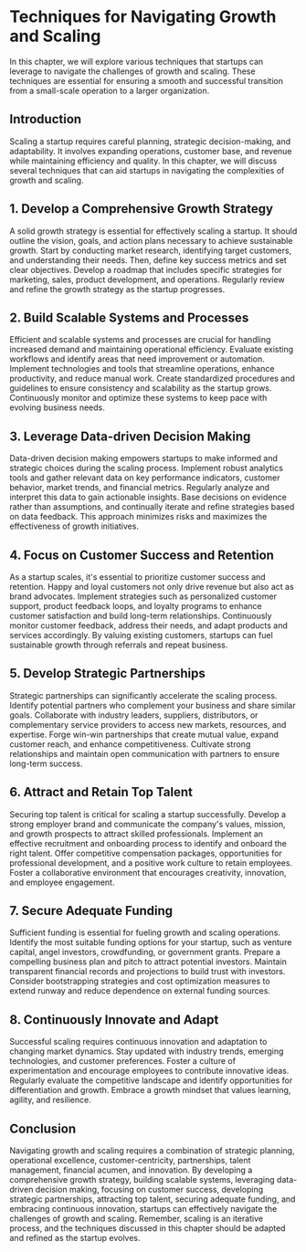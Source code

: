 Techniques for Navigating Growth and Scaling
=====================================================

In this chapter, we will explore various techniques that startups can leverage to navigate the challenges of growth and scaling. These techniques are essential for ensuring a smooth and successful transition from a small-scale operation to a larger organization.

**Introduction**
----------------

Scaling a startup requires careful planning, strategic decision-making, and adaptability. It involves expanding operations, customer base, and revenue while maintaining efficiency and quality. In this chapter, we will discuss several techniques that can aid startups in navigating the complexities of growth and scaling.

**1. Develop a Comprehensive Growth Strategy**
----------------------------------------------

A solid growth strategy is essential for effectively scaling a startup. It should outline the vision, goals, and action plans necessary to achieve sustainable growth. Start by conducting market research, identifying target customers, and understanding their needs. Then, define key success metrics and set clear objectives. Develop a roadmap that includes specific strategies for marketing, sales, product development, and operations. Regularly review and refine the growth strategy as the startup progresses.

**2. Build Scalable Systems and Processes**
-------------------------------------------

Efficient and scalable systems and processes are crucial for handling increased demand and maintaining operational efficiency. Evaluate existing workflows and identify areas that need improvement or automation. Implement technologies and tools that streamline operations, enhance productivity, and reduce manual work. Create standardized procedures and guidelines to ensure consistency and scalability as the startup grows. Continuously monitor and optimize these systems to keep pace with evolving business needs.

**3. Leverage Data-driven Decision Making**
-------------------------------------------

Data-driven decision making empowers startups to make informed and strategic choices during the scaling process. Implement robust analytics tools and gather relevant data on key performance indicators, customer behavior, market trends, and financial metrics. Regularly analyze and interpret this data to gain actionable insights. Base decisions on evidence rather than assumptions, and continually iterate and refine strategies based on data feedback. This approach minimizes risks and maximizes the effectiveness of growth initiatives.

**4. Focus on Customer Success and Retention**
----------------------------------------------

As a startup scales, it's essential to prioritize customer success and retention. Happy and loyal customers not only drive revenue but also act as brand advocates. Implement strategies such as personalized customer support, product feedback loops, and loyalty programs to enhance customer satisfaction and build long-term relationships. Continuously monitor customer feedback, address their needs, and adapt products and services accordingly. By valuing existing customers, startups can fuel sustainable growth through referrals and repeat business.

**5. Develop Strategic Partnerships**
-------------------------------------

Strategic partnerships can significantly accelerate the scaling process. Identify potential partners who complement your business and share similar goals. Collaborate with industry leaders, suppliers, distributors, or complementary service providers to access new markets, resources, and expertise. Forge win-win partnerships that create mutual value, expand customer reach, and enhance competitiveness. Cultivate strong relationships and maintain open communication with partners to ensure long-term success.

**6. Attract and Retain Top Talent**
------------------------------------

Securing top talent is critical for scaling a startup successfully. Develop a strong employer brand and communicate the company's values, mission, and growth prospects to attract skilled professionals. Implement an effective recruitment and onboarding process to identify and onboard the right talent. Offer competitive compensation packages, opportunities for professional development, and a positive work culture to retain employees. Foster a collaborative environment that encourages creativity, innovation, and employee engagement.

**7. Secure Adequate Funding**
------------------------------

Sufficient funding is essential for fueling growth and scaling operations. Identify the most suitable funding options for your startup, such as venture capital, angel investors, crowdfunding, or government grants. Prepare a compelling business plan and pitch to attract potential investors. Maintain transparent financial records and projections to build trust with investors. Consider bootstrapping strategies and cost optimization measures to extend runway and reduce dependence on external funding sources.

**8. Continuously Innovate and Adapt**
--------------------------------------

Successful scaling requires continuous innovation and adaptation to changing market dynamics. Stay updated with industry trends, emerging technologies, and customer preferences. Foster a culture of experimentation and encourage employees to contribute innovative ideas. Regularly evaluate the competitive landscape and identify opportunities for differentiation and growth. Embrace a growth mindset that values learning, agility, and resilience.

**Conclusion**
--------------

Navigating growth and scaling requires a combination of strategic planning, operational excellence, customer-centricity, partnerships, talent management, financial acumen, and innovation. By developing a comprehensive growth strategy, building scalable systems, leveraging data-driven decision making, focusing on customer success, developing strategic partnerships, attracting top talent, securing adequate funding, and embracing continuous innovation, startups can effectively navigate the challenges of growth and scaling. Remember, scaling is an iterative process, and the techniques discussed in this chapter should be adapted and refined as the startup evolves.
